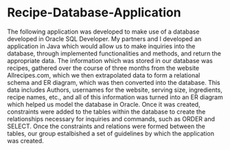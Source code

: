 # Recipe-Database-Application
The following application was developed to make use of a database developed in Oracle SQL Developer. My partners and I developed an application in Java which would allow us to make inquiries into the database, through implemented functionalities and methods, and return the appropriate data. 
The information which was stored in our database was recipes, gathered over the course of three months from the website Allrecipes.com, which we then extrapolated data to form a relational schema and ER diagram, which was then converted into the database. 
This data includes Authors, usernames for the website, serving size, ingredients, recipe names, etc., and all of this information was turned into an ER diagram which helped us model the database in Oracle. Once it was created, constraints were added to the tables within the database to create the relationships necessary for inquiries and commands, such as ORDER and SELECT. 
Once the constraints and relations were formed between the tables, our group estalbished a set of guidelines by which the application was created. 
